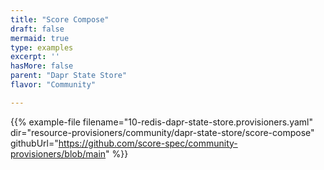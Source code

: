 ```yaml
---
title: "Score Compose"
draft: false
mermaid: true
type: examples
excerpt: ''
hasMore: false
parent: "Dapr State Store"
flavor: "Community"

---
```


{{% example-file filename="10-redis-dapr-state-store.provisioners.yaml" dir="resource-provisioners/community/dapr-state-store/score-compose" githubUrl="https://github.com/score-spec/community-provisioners/blob/main" %}}
